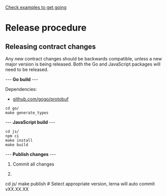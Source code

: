 [Check examples to get going](examples)

# Release procedure

## Releasing contract changes

Any new contract changes should be backwards compatible, unless a new major version is being released. Both the Go and JavaScript packages will need to be released.

--- __Go build__ ---

Dependencies:

* [github.com/gogo/protobuf](https://github.com/gogo/protobuf)

```shell
cd go/
make generate_types
```

--- __JavaScript build__ ---

```shell
cd js/
npm ci
make install
make build
```

--- __Publish changes__ ---

1. Commit all changes
1. ```shell
cd js/
make publish # Select appropriate version, lerna will auto commit vXX.XX.XX
```

